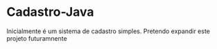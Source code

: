 # Cadastro-Java
Inicialmente é um sistema de cadastro simples. Pretendo expandir este projeto futuramnente
